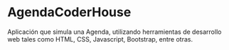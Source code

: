 # AgendaCoderHouse
Aplicación que simula una Agenda, utilizando herramientas de desarrollo web tales como HTML, CSS, Javascript, Bootstrap, entre otras.
